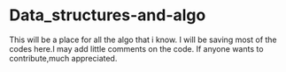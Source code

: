 # Data_structures-and-algo
This  will be a place for all the algo that i know. I will be saving most of the codes here.I may add little comments on the code. If anyone wants to contribute,much appreciated.
